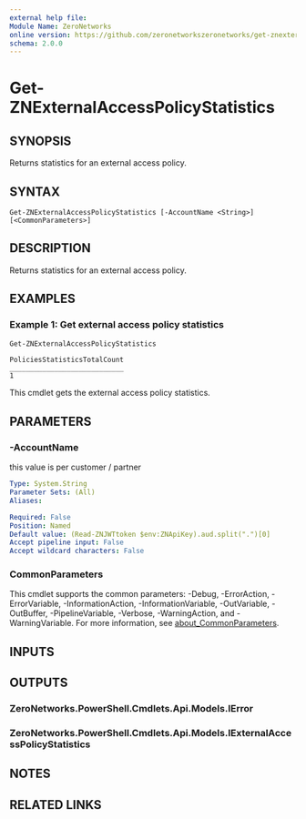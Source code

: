 ```yaml
---
external help file:
Module Name: ZeroNetworks
online version: https://github.com/zeronetworkszeronetworks/get-znexternalaccesspolicystatistics
schema: 2.0.0
---
```


# Get-ZNExternalAccessPolicyStatistics

## SYNOPSIS
Returns statistics for an external access policy.

## SYNTAX

```
Get-ZNExternalAccessPolicyStatistics [-AccountName <String>] [<CommonParameters>]
```

## DESCRIPTION
Returns statistics for an external access policy.

## EXAMPLES

### Example 1: Get external access policy statistics
```powershell
Get-ZNExternalAccessPolicyStatistics
```

```output
PoliciesStatisticsTotalCount
____________________________
1
```

This cmdlet gets the external access policy statistics.

## PARAMETERS

### -AccountName
this value is per customer / partner

```yaml
Type: System.String
Parameter Sets: (All)
Aliases:

Required: False
Position: Named
Default value: (Read-ZNJWTtoken $env:ZNApiKey).aud.split(".")[0]
Accept pipeline input: False
Accept wildcard characters: False
```

### CommonParameters
This cmdlet supports the common parameters: -Debug, -ErrorAction, -ErrorVariable, -InformationAction, -InformationVariable, -OutVariable, -OutBuffer, -PipelineVariable, -Verbose, -WarningAction, and -WarningVariable. For more information, see [about_CommonParameters](http://go.microsoft.com/fwlink/?LinkID=113216).

## INPUTS

## OUTPUTS

### ZeroNetworks.PowerShell.Cmdlets.Api.Models.IError

### ZeroNetworks.PowerShell.Cmdlets.Api.Models.IExternalAccessPolicyStatistics

## NOTES

## RELATED LINKS

